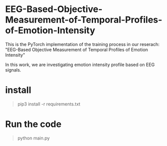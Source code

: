 # EEG-Based-Objective-Measurement-of-Temporal-Profiles-of-Emotion-Intensity
This is the PyTorch implementation of the training process in our reserach:
"EEG-Based Objective Measurement of Temporal Profiles of Emotion Intensity"

In this work, we are investigating emotion intensity profile based on EEG signals.
# install
> pip3 install -r requirements.txt
> 
# Run the code
> python main.py
